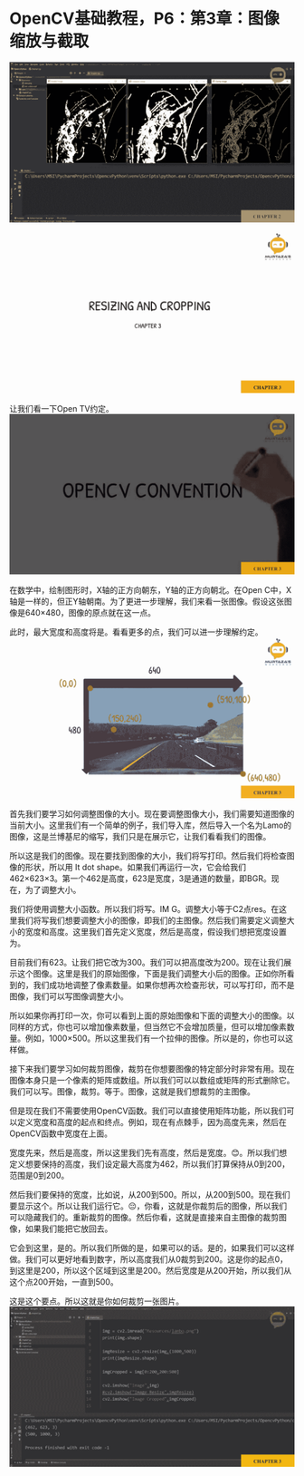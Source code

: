 # OpenCV基础教程，P6：第3章：图像缩放与截取 

![](img/c02cc4a0b399f0cf618147483dcfffbe_0.png)

![](img/c02cc4a0b399f0cf618147483dcfffbe_1.png)

让我们看一下Open TV约定。![](img/c02cc4a0b399f0cf618147483dcfffbe_3.png)

在数学中，绘制图形时，X轴的正方向朝东，Y轴的正方向朝北。在Open C中，X轴是一样的，但正Y轴朝南。为了更进一步理解，我们来看一张图像。假设这张图像是640×480，图像的原点就在这一点。

此时，最大宽度和高度将是。看看更多的点，我们可以进一步理解约定。![](img/c02cc4a0b399f0cf618147483dcfffbe_5.png)

首先我们要学习如何调整图像的大小。现在要调整图像大小，我们需要知道图像的当前大小。这里我们有一个简单的例子，我们导入库，然后导入一个名为Lamo的图像，这是兰博基尼的缩写，我们只是在展示它，让我们看看我们的图像。

所以这是我们的图像。现在要找到图像的大小，我们将写打印。然后我们将检查图像的形状，所以用 It dot shape。如果我们再运行一次，它会给我们462×623×3。第一个462是高度，623是宽度，3是通道的数量，即BGR。现在，为了调整大小。

我们将使用调整大小函数。所以我们将写。IM G。调整大小等于C2点res。在这里我们将写我们想要调整大小的图像，即我们的主图像。然后我们需要定义调整大小的宽度和高度。这里我们首先定义宽度，然后是高度，假设我们想把宽度设置为。

目前我们有623。让我们把它改为300。我们可以把高度改为200。现在让我们展示这个图像。这里是我们的原始图像，下面是我们调整大小后的图像。正如你所看到的，我们成功地调整了像素数量。如果你想再次检查形状，可以写打印，而不是图像，我们可以写图像调整大小。

所以如果你再打印一次，你可以看到上面的原始图像和下面的调整大小的图像。以同样的方式，你也可以增加像素数量，但当然它不会增加质量，但可以增加像素数量。例如，1000×500。所以这里我们有一个拉伸的图像。所以是的，你也可以这样做。

接下来我们要学习如何裁剪图像，裁剪在你想要图像的特定部分时非常有用。现在图像本身只是一个像素的矩阵或数组。所以我们可以以数组或矩阵的形式删除它。我们可以写。图像，裁剪。等于。图像，这就是我们想裁剪的主图像。

但是现在我们不需要使用OpenCV函数。我们可以直接使用矩阵功能，所以我们可以定义宽度和高度的起点和终点。例如，现在有点棘手，因为高度先来，然后在OpenCV函数中宽度在上面。

宽度先来，然后是高度，所以这里我们先有高度，然后是宽度。😊。所以我们想定义想要保持的高度，我们设定最大高度为462，所以我们打算保持从0到200，范围是0到200。

然后我们要保持的宽度，比如说，从200到500。所以，从200到500。现在我们要显示这个。所以让我们运行它。😔，你看，这就是你裁剪后的图像，所以我们可以隐藏我们的。重新裁剪的图像。然后你看，这就是直接来自主图像的裁剪图像，如果我们能把它放回去。

它会到这里，是的。所以我们所做的是，如果可以的话。是的，如果我们可以这样做。我们可以更好地看到数字，所以高度我们从0裁剪到200。这是你的起点0，到这里是200，所以这个区域到这里是200。然后宽度是从200开始，所以我们从这个点200开始，一直到500。

这是这个要点。所以这就是你如何裁剪一张图片。![](img/c02cc4a0b399f0cf618147483dcfffbe_7.png)

